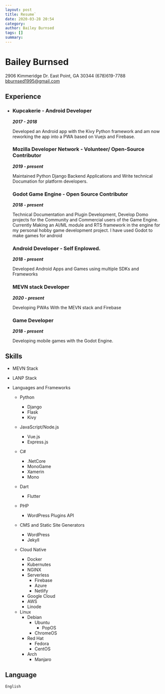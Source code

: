 ```yaml
---
layout: post
title: Resume`
date: 2020-03-28 20:54
category: 
author: Bailey Burnsed
tags: []
summary: 
---
```


# Bailey Burnsed

2906 Kimmeridge Dr.
East Point, GA
30344 (678)619-7788
bburnsed1995@gmail.com

## Experience
*   ### Kupcakerie - Android Developer
    ***2017 - 2018***

    Developed an Android app with the Kivy Python framework and am now reworking
    the app into a PWA based on Vuejs and Firebase.

    ### Mozilla Developer Network - Volunteer/ Open-Source Contributor
    ***2019 - present*** 

    Maintained Python Django Backend Applications and Write technical Documation
    for platform developers.

    ### Godot Game Engine - Open Source Contributor
    ***2018 - present***

    Technical Documentation and Plugin Development, Develop Domo projects for the
    Community and Commercial users of the Game Engine. Currently Making an AI/ML
    module and RTS framework in the engine for my personal hobby game
    development project. I have used Godot to make games for android

    ### Android Developer - Self Enplowed.
    ***2018 - present***

    Developed Android Apps and Games using multiple SDKs and Frameworks

    ### MEVN stack Developer
    ***2020 - present*** 

    Developing PWAs With the MEVN stack and Firebase

    ### Game Developer
    ***2018 - present***

    Developing mobile games with the Godot Engine. 



## Skills

* MEVN Stack

* LANP Stack

* Languages and Frameworks
    - Python
        - Django
        - Flask
        - Kivy
    - JavaScript/Node.js
        - Vue.js
        - Express.js
    - C# 
        - .NetCore
        - MonoGame
        - Xamerin 
        - Mono
    - Dart
        - Flutter
    - PHP
        - WordPress Plugins API

    - CMS and Static Site Generators
        - WordPress
        - Jekyll
    - Cloud Native
        - Docker
        - Kubernutes
        - NGINX
        * Serverless
            - Firebase
            - Azure
            - Netlify
        - Google Cloud
        - AWS
        - Linode
    
    * Linux
        - Debian
            - Ubuntu
                - PopOS
            - ChromeOS
        - Red Hat
            - Fedora
            - CentOS
        - Arch
            - Manjaro
## Language
    English
    



